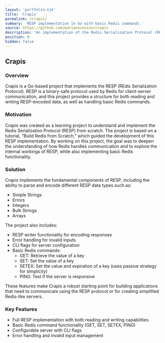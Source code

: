 ```yaml
---
layout: 'portfolio.njk'
title: 'Crapis'
permalink: /crapis/
summary: 'RESP implementation in Go with basic Redis commands.'
source: https://github.com/marianozunino/crapis
description: 'An implementation of the Redis Serialization Protocol (RESP) in Go, featuring both reading and writing capabilities, along with basic Redis command functionality.'
position: 0
hidden: false
---
```


## Crapis

### Overview

Crapis is a Go-based project that implements the RESP (REdis Serialization Protocol). RESP is a binary-safe protocol used by Redis for client-server communication, and this project provides a structure for both reading and writing RESP-encoded data, as well as handling basic Redis commands.

### Motivation

Crapis was created as a learning project to understand and implement the Redis Serialization Protocol (RESP) from scratch. The project is based on a tutorial, "Build Redis from Scratch," which guided the development of this RESP implementation. By working on this project, the goal was to deepen the understanding of how Redis handles communication and to explore the internal workings of RESP, while also implementing basic Redis functionality.

### Solution

Crapis implements the fundamental components of RESP, including the ability to parse and encode different RESP data types such as:

- Simple Strings
- Errors
- Integers
- Bulk Strings
- Arrays

The project also includes:

- RESP writer functionality for encoding responses
- Error handling for invalid inputs
- CLI flags for server configuration
- Basic Redis commands:
  - GET: Retrieve the value of a key
  - SET: Set the value of a key
  - SETEX: Set the value and expiration of a key (uses passive strategy for simplicity)
  - PING: Test if the server is responsive

These features make Crapis a robust starting point for building applications that need to communicate using the RESP protocol or for creating simplified Redis-like servers.

### Key Features

- Full RESP implementation with both reading and writing capabilities
- Basic Redis command functionality (GET, SET, SETEX, PING)
- Configurable server with CLI flags
- Error handling and invalid input management

